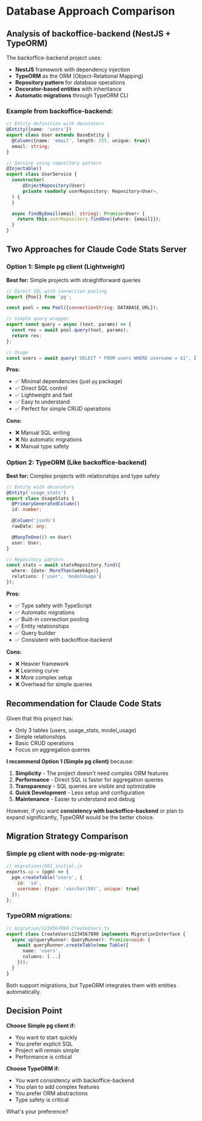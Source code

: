 # Database Approach Comparison

## Analysis of backoffice-backend (NestJS + TypeORM)

The backoffice-backend project uses:

- **NestJS** framework with dependency injection
- **TypeORM** as the ORM (Object-Relational Mapping)
- **Repository pattern** for database operations
- **Decorator-based entities** with inheritance
- **Automatic migrations** through TypeORM CLI

### Example from backoffice-backend:

```typescript
// Entity definition with decorators
@Entity({name: 'users'})
export class User extends BaseEntity {
  @Column({name: 'email', length: 255, unique: true})
  email: string;
}

// Service using repository pattern
@Injectable()
export class UserService {
  constructor(
      @InjectRepository(User)
      private readonly userRepository: Repository<User>,
  ) {
  }

  async findByEmail(email: string): Promise<User> {
    return this.userRepository.findOne({where: {email}});
  }
}
```

## Two Approaches for Claude Code Stats Server

### Option 1: Simple pg client (Lightweight)

**Best for:** Simple projects with straightforward queries

```javascript
// Direct SQL with connection pooling
import {Pool} from 'pg';

const pool = new Pool({connectionString: DATABASE_URL});

// Simple query wrapper
export const query = async (text, params) => {
  const res = await pool.query(text, params);
  return res;
};

// Usage
const users = await query('SELECT * FROM users WHERE username = $1', ['john']);
```

**Pros:**

- ✅ Minimal dependencies (just `pg` package)
- ✅ Direct SQL control
- ✅ Lightweight and fast
- ✅ Easy to understand
- ✅ Perfect for simple CRUD operations

**Cons:**

- ❌ Manual SQL writing
- ❌ No automatic migrations
- ❌ Manual type safety

### Option 2: TypeORM (Like backoffice-backend)

**Best for:** Complex projects with relationships and type safety

```typescript
// Entity with decorators
@Entity('usage_stats')
export class UsageStats {
  @PrimaryGeneratedColumn()
  id: number;

  @Column('jsonb')
  rawData: any;

  @ManyToOne(() => User)
  user: User;
}

// Repository pattern
const stats = await statsRepository.find({
  where: {date: MoreThan(weekAgo)},
  relations: ['user', 'modelUsage']
});
```

**Pros:**

- ✅ Type safety with TypeScript
- ✅ Automatic migrations
- ✅ Built-in connection pooling
- ✅ Entity relationships
- ✅ Query builder
- ✅ Consistent with backoffice-backend

**Cons:**

- ❌ Heavier framework
- ❌ Learning curve
- ❌ More complex setup
- ❌ Overhead for simple queries

## Recommendation for Claude Code Stats

Given that this project has:

- Only 3 tables (users, usage_stats, model_usage)
- Simple relationships
- Basic CRUD operations
- Focus on aggregation queries

**I recommend Option 1 (Simple pg client)** because:

1. **Simplicity** - The project doesn't need complex ORM features
2. **Performance** - Direct SQL is faster for aggregation queries
3. **Transparency** - SQL queries are visible and optimizable
4. **Quick Development** - Less setup and configuration
5. **Maintenance** - Easier to understand and debug

However, if you want **consistency with backoffice-backend** or plan to expand significantly,
TypeORM would be the better choice.

## Migration Strategy Comparison

### Simple pg client with node-pg-migrate:

```javascript
// migrations/001_initial.js
exports.up = (pgm) => {
  pgm.createTable('users', {
    id: 'id',
    username: {type: 'varchar(50)', unique: true}
  });
};
```

### TypeORM migrations:

```typescript
// migration/1234567890-CreateUsers.ts
export class CreateUsers1234567890 implements MigrationInterface {
  async up(queryRunner: QueryRunner): Promise<void> {
    await queryRunner.createTable(new Table({
      name: 'users',
      columns: [...]
    }));
  }
}
```

Both support migrations, but TypeORM integrates them with entities automatically.

## Decision Point

**Choose Simple pg client if:**

- You want to start quickly
- You prefer explicit SQL
- Project will remain simple
- Performance is critical

**Choose TypeORM if:**

- You want consistency with backoffice-backend
- You plan to add complex features
- You prefer ORM abstractions
- Type safety is critical

What's your preference?
